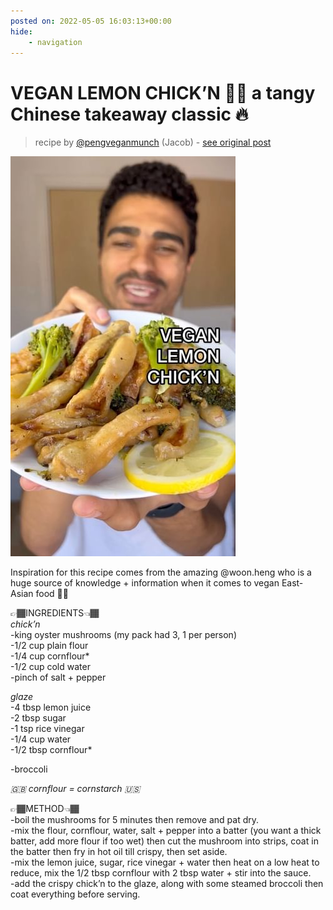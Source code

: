 ```yaml
---
posted on: 2022-05-05 16:03:13+00:00
hide:
    - navigation
---
```


# VEGAN LEMON CHICK’N 🍋🐓 a tangy Chinese takeaway classic 🔥  

> recipe by [@pengveganmunch](https://www.instagram.com/pengveganmunch/) 
(Jacob) - [see original post](https://instagram.com/p/CdLqnGSKl7h)

![](../img/pengveganmunch_05-05-2022_1605.png)

  
Inspiration for this recipe comes from the amazing @woon.heng who is a huge source of knowledge + information when it comes to vegan East-Asian food 👏🏾   
  
👉🏾INGREDIENTS👈🏾  
*chick’n*  
-king oyster mushrooms (my pack had 3, 1 per person)  
-1/2 cup plain flour  
-1/4 cup cornflour*   
-1/2 cup cold water  
-pinch of salt + pepper  
  
*glaze*  
-4 tbsp lemon juice  
-2 tbsp sugar  
-1 tsp rice vinegar   
-1/4 cup water  
-1/2 tbsp cornflour*  
  
-broccoli   
  
*🇬🇧 cornflour = cornstarch 🇺🇸*  
  
👉🏾METHOD👈🏾  
-boil the mushrooms for 5 minutes then remove and pat dry.  
-mix the flour, cornflour, water, salt + pepper into a batter (you want a thick batter, add more flour if too wet) then cut the mushroom into strips, coat in the batter then fry in hot oil till crispy, then set aside.  
-mix the lemon juice, sugar, rice vinegar + water then heat on a low heat to reduce, mix the 1/2 tbsp cornflour with 2 tbsp water + stir into the sauce.  
-add the crispy chick’n to the glaze, along with some steamed broccoli then coat everything before serving.   